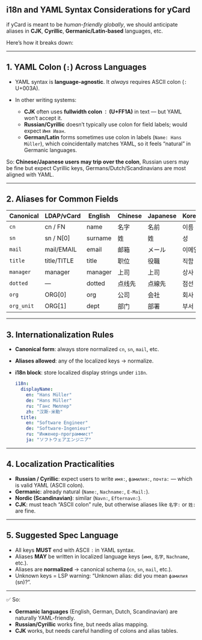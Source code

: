 ## i18n and YAML Syntax Considerations for yCard

if yCard is meant to be *human-friendly globally*, we should anticipate aliases in **CJK**, **Cyrillic**, **Germanic/Latin-based** languages, etc.

Here’s how it breaks down:

---

## 1. YAML Colon (`:`) Across Languages

* YAML syntax is **language-agnostic**. It *always* requires ASCII colon (`:` U+003A).
* In other writing systems:

  * **CJK** often uses **fullwidth colon `：` (U+FF1A)** in text — but YAML won’t accept it.
  * **Russian/Cyrillic** doesn’t typically use colon for field labels; would expect `Имя Иван`.
  * **German/Latin** forms sometimes use colon in labels (`Name: Hans Müller`), which coincidentally matches YAML, so it feels “natural” in Germanic languages.

So: **Chinese/Japanese users may trip over the colon**, Russian users may be fine but expect Cyrillic keys, Germans/Dutch/Scandinavians are most aligned with YAML.

---

## 2. Aliases for Common Fields

| Canonical  | LDAP/vCard  | English | Chinese | Japanese | Korean | Russian        | German            |
| ---------- | ----------- | ------- | ------- | -------- | ------ | -------------- | ----------------- |
| `cn`       | cn / FN     | name    | 名字      | 名前       | 이름     | имя            | Name              |
| `sn`       | sn / N\[0]  | surname | 姓       | 姓        | 성      | фамилия        | Nachname          |
| `mail`     | mail/EMAIL  | email   | 邮箱      | メール      | 이메일    | почта          | E-Mail            |
| `title`    | title/TITLE | title   | 职位      | 役職       | 직함     | должность      | Titel             |
| `manager`  | manager     | manager | 上司      | 上司       | 상사     | руководитель   | Vorgesetzter      |
| `dotted`   | —           | dotted  | 点线先     | 点線先      | 점선     | дополнительный | Nebenvorgesetzter |
| `org`      | ORG\[0]     | org     | 公司      | 会社       | 회사     | организация    | Firma             |
| `org_unit` | ORG\[1]     | dept    | 部门      | 部署       | 부서     | отдел          | Abteilung         |

---

## 3. Internationalization Rules

* **Canonical form**: always store normalized `cn`, `sn`, `mail`, etc.
* **Aliases allowed**: any of the localized keys → normalize.
* **i18n block**: store localized display strings under `i18n`.

  ```yaml
  i18n:
    displayName:
      en: "Hans Müller"
      de: "Hans Müller"
      ru: "Ганс Мюллер"
      zh: "汉斯·米勒"
    title:
      en: "Software Engineer"
      de: "Software-Ingenieur"
      ru: "Инженер-программист"
      ja: "ソフトウェアエンジニア"
  ```

---

## 4. Localization Practicalities

* **Russian / Cyrillic**: expect users to write `имя:`, `фамилия:`, `почта:` — which is valid YAML (ASCII colon).
* **Germanic**: already natural (`Name:`, `Nachname:`, `E-Mail:`).
* **Nordic (Scandinavian)**: similar (`Navn:`, `Efternavn:`).
* **CJK**: must teach “ASCII colon” rule, but otherwise aliases like `名字:` or `姓:` are fine.

---

## 5. Suggested Spec Language

* All keys **MUST** end with ASCII `:` in YAML syntax.
* Aliases **MAY** be written in localized language keys (`имя`, `名字`, `Nachname`, etc.).
* Aliases are **normalized** → canonical schema (`cn`, `sn`, `mail`, etc.).
* Unknown keys = LSP warning: “Unknown alias: did you mean `фамилия` (sn)?”.

---

✅ So:

* **Germanic languages** (English, German, Dutch, Scandinavian) are naturally YAML-friendly.
* **Russian/Cyrillic** works fine, but needs alias mapping.
* **CJK** works, but needs careful handling of colons and alias tables.

